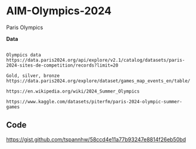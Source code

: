# AIM-Olympics-2024
Paris Olympics

**Data**

````

Olympics data
https://data.paris2024.org/api/explore/v2.1/catalog/datasets/paris-2024-sites-de-competition/records?limit=20

Gold, silver, bronze
https://data.paris2024.org/explore/dataset/games_map_events_en/table/

https://en.wikipedia.org/wiki/2024_Summer_Olympics

https://www.kaggle.com/datasets/piterfm/paris-2024-olympic-summer-games
````


## Code

https://gist.github.com/tspannhw/58ccd4e11a77b93247e8814f26eb50bd
